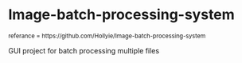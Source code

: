 # Image-batch-processing-system
<p><small> referance = https://github.com/Hollyie/Image-batch-processing-system </small></p>

<p>GUI project for batch processing multiple files</p>
